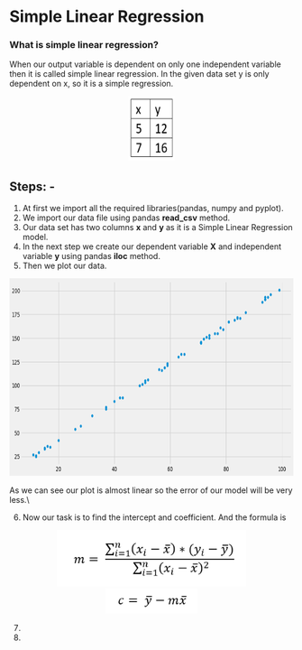 # Simple Linear Regression
### What is simple linear regression?
When our output variable is dependent on only one independent variable then it is called simple linear regression. In the given data set y is only dependent on x, so it is a simple regression.
<p align="center">
<img src="https://github.com/santanunandi01/LinearRegression/blob/master/Images/xy1.PNG" width=82 height=115>
</p>

## Steps: -
1. At first we import all the required libraries(pandas, numpy and pyplot).
2. We import our data file using pandas **read_csv** method.
3. Our data set has two columns **x** and **y** as it is a Simple Linear Regression model.
4. In the next step we create our dependent variable **X** and independent variable **y** using pandas **iloc** method.
5. Then we plot our data.
<p align="center">
<img src="https://github.com/santanunandi01/LinearRegression/blob/master/Images/xvsy.png" height=350 width=700>
</p>

  As we can see our plot is almost linear so the error of our model will be very less.\ 
  

6.  Now our task is to find the intercept and coefficient. And the formula is
  <p align="center">
  <img src="/Images/m.PNG" height=100 wodth=300>
  <br>
  <img src="/Images/c.PNG" height=45 wodth=190>
  </p>

7.
8.
